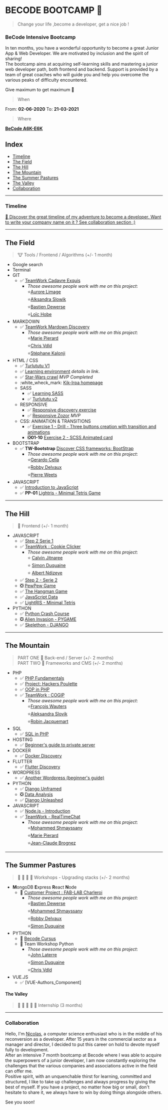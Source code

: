 # BECODE BOOTCAMP :rocket:
> Change your life ,become a developer, get a nice job !

### **BeCode** Intensive Bootcamp

In ten months, you have a wonderful opportunity to become a great Junior App & Web Developer. 
We are motivated by inclusion and the spirit of sharing!   
The bootcamp aims at acquiring self-learning skills and mastering a junior web developer path, both frontend and backend. 
Support is provided by a team of great coaches who will guide you and help you overcome the various peaks of difficulty encountered.

Give maximum to get maximum :rocket:

> When

From:  **02-06-2020**
To:  **21-03-2021**

> Where 

[**BeCode A6K-E6K** ](https://www.e6k.be/home-en)

## Index
- [Timeline](#timeline)
- [The Field](#the-field) 
- [The Hill](#the-hill)
- [The Mountain](#the-mountain)
- [The Summer Pastures](#the-summer-pastures)
- [The Valley](#the-valley)
- [Collaboration](#collaboration)

---

### Timeline 
[:calendar: Discover the great timeline of my adventure to become a developer. Want to write your company name on it ? See collaboration section ;)](https://timelines.gitkraken.com/timeline/2e12cc334eb0406b84bf7a6339e666c4?range=2020-05-26_2020-06-27)  

---

## The Field
> :cow: Tools / Frontend / Algorithms (+/- 1 month)

  * Google search 
  * Terminal
  * GIT 
    * :white_check_mark: [TeamWork Cadavre Exquis](https://github.com/Becode-TeamWork/TW-Cadavre-Exquis) 
      * *Those awesome people work with me on this project*:  
       :star:[Aurore Limage](https://github.com/riizbae)   
       :star:[Alksandra Slowik](https://github.com/88aleksandra88)  
       :star:[Bastien Dewerse](https://github.com/DewerseB)  
       :star:[Loïc Hobe](https://github.com/loichobe)  
  * MARKDOWN  
    * :white_check_mark: [TeamWork Mardown Discovery](https://github.com/Becode-TeamWork/TW-MarkDown_Discovery)  
      * *Those awesome people work with me on this project*:   
       :star:[Marie Pierard](https://github.com/Marie-Pierard)   
       :star:[Chris Vdld](https://github.com/ch-vdld-dev)  
       :star:[Stéphane Kalonji](https://github.com/kalonjis)  
  * HTML / CSS  
      * :white_check_mark: [Turlututu V1](https://github.com/html-css-nicode/HC-08-Turlututu_homepage) 
      * :white_check_mark: [Learning environment](https://github.com/html-css-nicode/HC-01-Learning-environment) *details in link*. 
      * :white_check_mark: [Star-Wars crawl](https://github.com/html-css-nicode/HC-02-Star-wars-crawl) *MVP Completed*
      * :white_wheck_mark: [Kik-Irpa homepage](https://github.com/html-css-nicode/HC-09-Kik_Irpa)
    * SASS   
      * :white_check_mark: [Learning SASS](https://github.com/html-css-nicode/HC-03-Learning-sass)  
      * :white_check_mark: [Turlututu v2](https://github.com/html-css-nicode/HC-08-Turlututu_homepage) 
    * RESPONSIVE  
      * :white_check_mark: [Responsive discovery exercise](https://github.com/html-css-nicode/HC-04-Responsive-discover-exercise) 
      * :white_check_mark: [Responsive Zozor](https://github.com/html-css-nicode/HC-05-Responsive-zozor) *MVP* 
    * CSS: ANIMATION & TRANSITIONS
      * :white_check_mark: [Exercise 1 - Drill - Three buttons creation with transition and animations](https://github.com/html-css-nicode/HC-06-becode-animation-css) 
      * :negative_squared_cross_mark:**01-10** [Exercise 2 - SCSS Animated card](https://github.com/html-css-nicode/HC-07-Animated_Card)
  * BOOTSTRAP
    *  :white_check_mark: **TW-Bootstrap** [Discover CSS frameworks: BootStrap](https://github.com/Becode-TeamWork/TW-Bootstrap_Restaurant)  
        * *Those awesome people work with me on this project*:   
      :star:[Gerardo Cella](https://github.com/GerardoCella7)   
      :star:[Robby Delvaux](https://github.com/Delvaux1986)  
      :star:[Pierre Weets](https://github.com/PierreWeets)  
  * JAVASCRIPT
    * :white_check_mark: [Introduction to JavaScript](https://github.com/Javascripter-Nicode/JS-01-Algo_Javascript)
    * :white_check_mark: **PP-01** [Lightris - Minimal Tetris Game](https://github.com/nicode-be/PP-01-Tetris-js)   

---

## The Hill
> :horse: Frontend (+/- 1 month)

  * JAVASCRIPT
    * :white_check_mark: [Step 2 Serie 1](https://github.com/Javascripter-Nicode/JS-02-Step2_Serie1) 
    * :white_check_mark: [TeamWork : Cookie Clicker](https://github.com/Becode-TeamWork/TW-Cookie_Clicker)  
       * *Those awesome people work with me on this project*:   
      :star: [Calvin Jitnaree](https://github.com/Calvin781)  
      :star: [Simon Duquaine](https://github.com/simonduquaine)  
      :star: [Albert Ndizeye](https://github.com/AlbertNd)  
    * :white_check_mark: [Step 2 - Serie 2](https://github.com/Javascripter-Nicode/JS-03-Step2_Serie2)    
    * :negative_squared_cross_mark: [PewPew Game](https://github.com/Javascripter-Nicode/JS-04-PewPew_Game)  
    * :white_check_mark: [The Hangman Game](https://github.com/Javascripter-Nicode/JS-05-Hangman_Game)
    * :white_check_mark: [JavaScript Data](https://github.com/nicode-be/TW-JS_Data)
    * :white_check_mark: [LightRIS - Minimal Tetris](https://github.com/Javascripter-Nicode/JS-06-LightRis)
  * PYTHON
    * :white_check_mark: [Python Crash Course](https://github.com/Pythonizer-Nicode/PYT-01-PythonCrashCourse) 
    * :negative_squared_cross_mark: [Alien Invasion - PYGAME](https://github.com/Pythonizer-Nicode/PYT-02-AlienInvasion)  
    * :white_check_mark: [Skelethon - DJANGO](https://github.com/Pythonizer-Nicode/PYT-03-Skelethon_Django) 

----

## The Mountain 
> PART ONE :goat: Back-end / Server (+/- 2 months)  
> PART TWO :ram: Frameworks and CMS (+/- 2 months)

  * PHP
    * :white_check_mark: [PHP Fundamentals](https://github.com/php-nicode/PHP-01-PHP_Fundamentals)  
    * :white_check_mark: [Project: Hackers Poulette](https://github.com/php-nicode/PHP-02-Hackers_Poulette) 
    * :white_check_mark: [OOP in PHP](https://github.com/php-nicode/PHP-03-OOP_PHP) 
    * :white_check_mark: [TeamWork  : COGIP](https://github.com/Becode-TeamWork/TW-Cogip) 
      * *Those awesome people work with me on this project*:   
      :star:[François Wauters](https://github.com/fwauters)  
      :star:[Aleksandra Slovik](https://github.com/88aleksandra88)   
      :star:[Robin Jacquemart](https://github.com/JackRob)  
  * SQL 
    * :white_check_mark: [SQL in PHP](https://github.com/php-nicode/PHP-04-SQL) 
  * HOSTING 
    * :white_check_mark: [Beginner's guide to private server](https://github.com/nicode-io/PP-Guide_To_VPS/blob/master/README.md)
  * DOCKER
    * :white_check_mark: [Docker Discovery](https://github.com/nicode-io/PP-Docker_discovery)
  * FLUTTER
    * :white_check_mark: [Flutter Discovery](https://github.com/nicode-io/PP-Flutter-Discovery)
  * WORDPRESS
    * :white_check_mark: [Another Wordpress (beginner's guide)](https://github.com/Wordpress-Nicode/WP-01-Another_Wordpress_Guide)
  * PYTHON
    * :white_check_mark: [Django Unframed](https://github.com/Pythonizer-Nicode/PYT-04-Django_Unframed)
    * :negative_squared_cross_mark: [Data Analysis](https://github.com/Pythonizer-Nicode/PYT-05-Data_Analysis)
    * :white_check_mark: [Django Unleashed](https://github.com/nicode-io/Django_Unleashed)
  * JAVASCRIPT
    * :white_check_mark: [Node.js - Introduction](https://github.com/Javascripter-Nicode/JS-07-Node_JS)
    * :white_check_mark: [TeamWork - RealTimeChat](https://github.com/nicode-io/TW-RealTimeChat)
      * *Those awesome people work with me on this project*:  
      :star:[Mohammed Shmayssany](https://github.com/M-Shmayssany)   
      :star:[Marie Pierard](https://github.com/Marie-Pierard)    
      :star:[Jean-Claude Brognez](https://github.com/jcbrognez)  
  
---

## The Summer Pastures
> :cow2: :goat: :ram: :horse: Workshops - Upgrading stacks (+/- 2 months)

  * **M**ongoDB **E**xpress **R**eact **N**ode
    * :construction: [Customer Project : FAB-LAB Charleroi](https://github.com/nicode-io/Fabulab) 
      * *Those awesome people work with me on this project*:   
      :star:[Bastien Dewerse](https://github.com/DewerseB)  
      :star:[Mohammed Shmayssany](https://github.com/M-Shmayssany)  
      :star:[Robby Delvaux](https://github.com/Delvaux1986)  
      :star:[Simon Duquaine](https://github.com/simonduquaine)   
  * PYTHON
    * :construction: [Becode Cursus](https://github.com/nicode-io/PYT-08-Becode_Cursus) 
    * :construction: Team Workshop Python
      * *Those awesome people work with me on this project*:   
      :star:[John Laterre](https://github.com/epictete)  
      :star:[Simon Duquaine](https://github.com/simonduquaine)   
      :star:[Chris Vdld](https://github.com/ch-vdld-dev)  
  * VUE.JS
    * :white_check_mark: [VUE-Authors_Component]
      
      
#### The Valley
> :dart: :raised_hands: :racehorse: :dragon: :rocket: Internship (3 months)  

--- 


### Collaboration

Hello, I'm [Nicolas](https://www.linkedin.com/in/nicolas-denoel/), a computer science enthusiast who is in the middle of his reconversion as a developer. After 15 years in the commercial sector as a manager and director, I decided to put this career on hold to devote myself fully to development.  
After an intensive 7 month bootcamp at Becode where I was able to acquire the superpowers of a junior developer, I am now constantly exploring the challenges that the various companies and associations active in the field can offer me.  
Positive spirit, with an unquenchable thirst for learning, committed and structured, I like to take up challenges and always progress by giving the best of myself. 
If you have a project, no matter how big or small, don't hesitate to share it, we always have to win by doing things alongside others.  

See you soon!  

